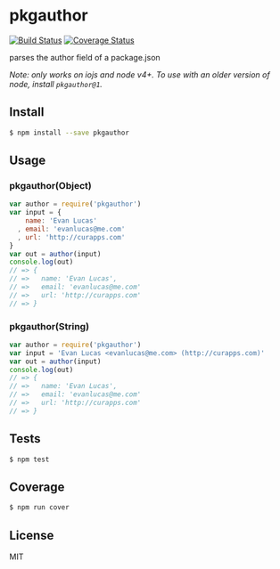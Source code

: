 # pkgauthor

[![Build Status](https://travis-ci.org/evanlucas/pkgauthor.svg)](https://travis-ci.org/evanlucas/pkgauthor)
[![Coverage Status](https://coveralls.io/repos/evanlucas/pkgauthor/badge.svg?branch=master&service=github)](https://coveralls.io/github/evanlucas/pkgauthor?branch=master)

parses the author field of a package.json

*Note: only works on iojs and node v4+. To use with an older version of node,
install `pkgauthor@1`.*

## Install

```bash
$ npm install --save pkgauthor
```

## Usage

### pkgauthor(Object)

```js
var author = require('pkgauthor')
var input = {
    name: 'Evan Lucas'
  , email: 'evanlucas@me.com'
  , url: 'http://curapps.com'
}
var out = author(input)
console.log(out)
// => {
// =>   name: 'Evan Lucas',
// =>   email: 'evanlucas@me.com'
// =>   url: 'http://curapps.com'
// => }
```

### pkgauthor(String)

```js
var author = require('pkgauthor')
var input = 'Evan Lucas <evanlucas@me.com> (http://curapps.com)'
var out = author(input)
console.log(out)
// => {
// =>   name: 'Evan Lucas',
// =>   email: 'evanlucas@me.com'
// =>   url: 'http://curapps.com'
// => }
```

## Tests

```bash
$ npm test
```

## Coverage

```bash
$ npm run cover
```

## License

MIT
